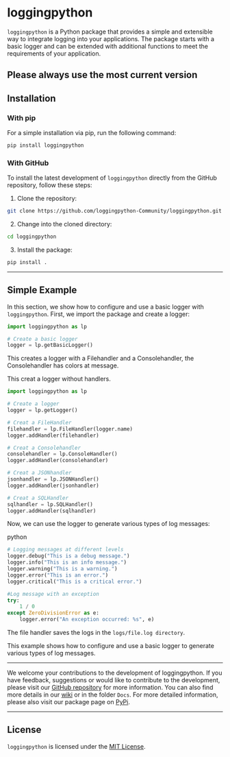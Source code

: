 # loggingpython

`loggingpython` is a Python package that provides a simple and extensible way to integrate logging into your applications. The package starts with a basic logger and can be extended with additional functions to meet the requirements of your application.

Please always use the most current version
---

## Installation

### With pip

For a simple installation via pip, run the following command:
``` bash
pip install loggingpython
```

### With GitHub

To install the latest development of `loggingpython` directly from the GitHub repository, follow these steps:

1. Clone the repository:
``` bash
git clone https://github.com/loggingpython-Community/loggingpython.git
```

2. Change into the cloned directory:
``` bash
cd loggingpython
```

3. Install the package:
``` bash
pip install .
```

---

## Simple Example

In this section, we show how to configure and use a basic logger with `loggingpython`. First, we import the package and create a logger:
``` python
import loggingpython as lp

# Create a basic logger
logger = lp.getBasicLogger()
```

This creates a logger with a Filehandler and a Consolehandler, the Consolehandler has colors at message.

This creat a logger without handlers.
```python
import loggingpython as lp

# Create a logger
logger = lp.getLogger()

# Creat a FileHandler
filehandler = lp.FileHandler(logger.name)
logger.addHandler(filehandler)

# Creat a Consolehandler
consolehandler = lp.ConsoleHandler()
logger.addHandler(consolehandler)

# Creat a JSONhandler
jsonhandler = lp.JSONHandler()
logger.addHandler(jsonhandler)

# Creat a SQLHandler
sqlhandler = lp.SQLHandler()
logger.addHandler(sqlhandler)
```

Now, we can use the logger to generate various types of log messages:

python
``` python
# Logging messages at different levels
logger.debug("This is a debug message.")
logger.info("This is an info message.")
logger.warning("This is a warning.")
logger.error("This is an error.")
logger.critical("This is a critical error.")

#Log message with an exception
try:
    1 / 0 
except ZeroDivisionError as e:
    logger.error("An exception occurred: %s", e)
```

The file handler saves the logs in the `logs/file.log directory`.

This example shows how to configure and use a basic logger to generate various types of log messages.

---

We welcome your contributions to the development of loggingpython. If you have feedback, suggestions or would like to contribute to the development, please visit our [GitHub repository](https://github.com/loggingpython-Community/loggingpython) for more information. You can also find more details in our [wiki](https://github.com/loggingpython-Community/loggingpython/wiki) or in the folder `Docs`. For more detailed information, please also visit our package page on [PyPi](https://pypi.org/project/loggingpython).

---

## License

`loggingpython` is licensed under the [MIT License](https://opensource.org/licenses/MIT).
